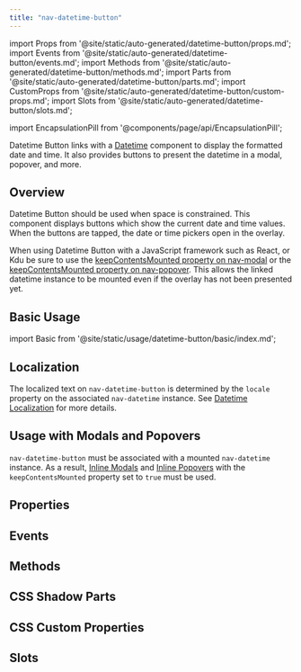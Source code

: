```yaml
---
title: "nav-datetime-button"
---
```

import Props from '@site/static/auto-generated/datetime-button/props.md';
import Events from '@site/static/auto-generated/datetime-button/events.md';
import Methods from '@site/static/auto-generated/datetime-button/methods.md';
import Parts from '@site/static/auto-generated/datetime-button/parts.md';
import CustomProps from '@site/static/auto-generated/datetime-button/custom-props.md';
import Slots from '@site/static/auto-generated/datetime-button/slots.md';

<head>
  <title>nav-datetime-button: Navify API Input for interacting with Datetime picker</title>
  <meta name="description" content="Datetime button links with a datetime instance to easily a datetime in a popover, modal, and more." />
</head>

import EncapsulationPill from '@components/page/api/EncapsulationPill';

<EncapsulationPill type="shadow" />

Datetime Button links with a [Datetime](./datetime) component to display the formatted date and time. It also provides buttons to present the datetime in a modal, popover, and more.

## Overview

Datetime Button should be used when space is constrained. This component displays buttons which show the current date and time values. When the buttons are tapped, the date or time pickers open in the overlay.

When using Datetime Button with a JavaScript framework such as React, or Kdu be sure to use the [keepContentsMounted property on nav-modal](./modal#keepcontentsmounted) or the [keepContentsMounted property on nav-popover](./popover#keepcontentsmounted). This allows the linked datetime instance to be mounted even if the overlay has not been presented yet.

## Basic Usage

import Basic from '@site/static/usage/datetime-button/basic/index.md';

<Basic />

## Localization

The localized text on `nav-datetime-button` is determined by the `locale` property on the associated `nav-datetime` instance. See [Datetime Localization](./datetime#localization) for more details.

## Usage with Modals and Popovers

`nav-datetime-button` must be associated with a mounted `nav-datetime` instance. As a result, [Inline Modals](./modal#inline-modals-recommended) and [Inline Popovers](./popover#inline-popovers) with the `keepContentsMounted` property set to `true` must be used.

<!--
## Customization

TODO

### Buttons

TODO

### Theming

TODO
-->

## Properties
<Props />

## Events
<Events />

## Methods
<Methods />

## CSS Shadow Parts
<Parts />

## CSS Custom Properties
<CustomProps />

## Slots
<Slots />

